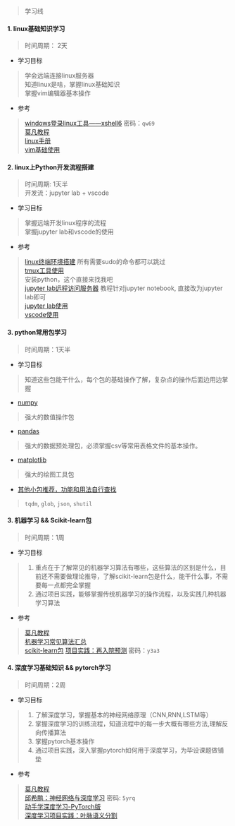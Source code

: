 > 学习线

#### 1. linux基础知识学习
> 时间周期： 2天

- 学习目标
> 学会远端连接linux服务器  
> 知道linux是啥，掌握linux基础知识  
> 掌握vim编辑器基本操作    

- 参考
> [windows登录linux工具——xshell6](https://pan.baidu.com/s/1ikT9yB-vj6tbgay03zIW0A) 密码：`qw69`  
> [莫凡教程](https://morvanzhou.github.io/tutorials/others/linux-basic/)  
> [linux手册](https://www.linuxcool.com/)  
> [vim基础使用](https://www.runoob.com/linux/linux-vim.html)

#### 2. linux上Python开发流程搭建
> 时间周期: 1天半  
> 开发流：jupyter lab + vscode

- 学习目标
> 掌握远端开发linux程序的流程  
> 掌握jupyter lab和vscode的使用  

- 参考
> [linux终端环境搭建](https://www.cnblogs.com/EasonJim/p/7863099.html) 所有需要sudo的命令都可以跳过  
> [tmux工具使用](https://zhuanlan.zhihu.com/p/41094989)  
> 安装python，这个直接来找我吧  
> [jupyter lab远程访问服务器](https://blog.csdn.net/a819825294/article/details/55657496) 教程针对jupyter notebook, 直接改为jupyter lab即可  
> [jupyter lab使用](https://zhuanlan.zhihu.com/p/38612108)  
> [vscode使用](./vscode.md)

#### 3. python常用包学习
> 时间周期：1天半  

- 学习目标
> 知道这些包能干什么，每个包的基础操作了解，复杂点的操作后面边用边掌握  

- [numpy](https://www.numpy.org.cn/)
> 强大的数值操作包

- [pandas](https://www.pypandas.cn/docs/)
> 强大的数据预处理包，必须掌握csv等常用表格文件的基本操作。

- [matplotlib](https://www.matplotlib.org.cn/)
> 强大的绘图工具包

- [其他小包推荐，功能和用法自行查找](http://www.google.com)
> `tqdm`, `glob`, `json`, `shutil`


#### 3. 机器学习 && Scikit-learn包
> 时间周期：1周    

- 学习目标
> 1. 重点在于了解常见的机器学习算法有哪些，这些算法的区别是什么，目前还不需要做理论推导，了解scikit-learn包是什么，能干什么事，不需要每一点都完全掌握
> 2. 通过项目实践，能够掌握传统机器学习的操作流程，以及实践几种机器学习算法    

- 参考
> [莫凡教程](https://morvanzhou.github.io/tutorials/machine-learning/sklearn/)  
> [机器学习常见算法汇总](https://www.cnblogs.com/maybe2030/p/4665816.html)  
> [scikit-learn包](https://sklearn.apachecn.org/)
> [项目实践：再入院预测](https://pan.baidu.com/s/1XwGj4B6hWKQHtV6gfjB7zQ) 密码：`y3a3`

#### 4. 深度学习基础知识 && pytorch学习
> 时间周期：2周

- 学习目标
> 1. 了解深度学习，掌握基本的神经网络原理（CNN,RNN,LSTM等）  
> 2. 掌握深度学习的训练流程，知道流程中的每一步大概有哪些方法,理解反向传播算法  
> 3. 掌握pytorch基本操作  
> 4. 通过项目实践，深入掌握pytorch如何用于深度学习，为毕设课题做铺垫

- 参考
> [莫凡教程](https://morvanzhou.github.io/tutorials/machine-learning/torch/)  
> [邱希鹏：神经网络与深度学习](https://pan.baidu.com/s/1Ui_smvv_aPXFVYhwMGKpPQ)  密码: `5yrq`  
> [动手学深度学习-PyTorch版](https://github.com/ShusenTang/Dive-into-DL-PyTorch)    
> [深度学习项目实践：叶脉语义分割](待续...)
